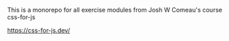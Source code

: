 This is a monorepo for all exercise modules from Josh W Comeau's course css-for-js

https://css-for-js.dev/
